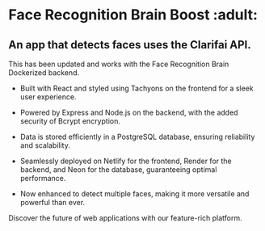 <h1>Face Recognition Brain Boost :adult:</h1>

<h2>An app that detects faces uses the Clarifai API.</h2>

<p>
This has been updated and works with the Face Recognition Brain Dockerized backend.

- Built with React and styled using Tachyons on the frontend for a sleek user experience.

- Powered by Express and Node.js on the backend, with the added security of Bcrypt encryption.

- Data is stored efficiently in a PostgreSQL database, ensuring reliability and scalability.

- Seamlessly deployed on Netlify for the frontend, Render for the backend, and Neon for the database, guaranteeing optimal performance.

- Now enhanced to detect multiple faces, making it more versatile and powerful than ever.

Discover the future of web applications with our feature-rich platform.</p>
